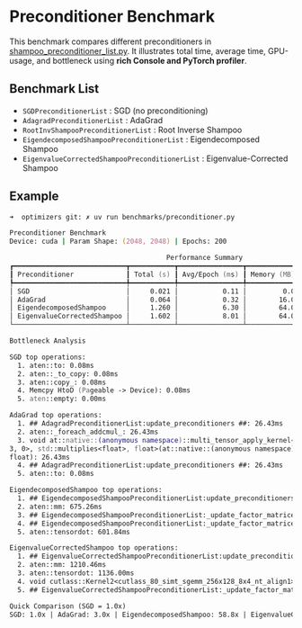 # Preconditioner Benchmark

This benchmark compares different preconditioners in [shampoo_preconditioner_list.py](https://github.com/facebookresearch/optimizers/blob/main/distributed_shampoo/utils/shampoo_preconditioner_list.py). It illustrates total time, average time, GPU-usage, and bottleneck using **rich Console and PyTorch profiler**.


## Benchmark List

- `SGDPreconditionerList` : SGD (no preconditioning)
- `AdagradPreconditionerList` : AdaGrad
- `RootInvShampooPreconditionerList` : Root Inverse Shampoo
- `EigendecomposedShampooPreconditionerList` : Eigendecomposed Shampoo
- `EigenvalueCorrectedShampooPreconditionerList` : Eigenvalue-Corrected Shampoo


## Example

```zsh
➜  optimizers git: ✗ uv run benchmarks/preconditioner.py

Preconditioner Benchmark
Device: cuda | Param Shape: (2048, 2048) | Epochs: 200

                                       Performance Summary
┏━━━━━━━━━━━━━━━━━━━━━━━━━━━━┳━━━━━━━━━━━┳━━━━━━━━━━━━━━━━┳━━━━━━━━━━━━━┳━━━━━━━━━━┳━━━━━━━━━━━━┓
┃ Preconditioner             ┃ Total (s) ┃ Avg/Epoch (ms) ┃ Memory (MB) ┃ Relative ┃ GPU Util % ┃
┡━━━━━━━━━━━━━━━━━━━━━━━━━━━━╇━━━━━━━━━━━╇━━━━━━━━━━━━━━━━╇━━━━━━━━━━━━━╇━━━━━━━━━━╇━━━━━━━━━━━━┩
│ SGD                        │     0.021 │           0.11 │         0.0 │     1.0x │        1.6 │
│ AdaGrad                    │     0.064 │           0.32 │        16.0 │     3.0x │      164.7 │
│ EigendecomposedShampoo     │     1.260 │           6.30 │        64.0 │    58.8x │      428.9 │
│ EigenvalueCorrectedShampoo │     1.602 │           8.01 │        64.0 │    74.7x │      595.3 │
└────────────────────────────┴───────────┴────────────────┴─────────────┴──────────┴────────────┘

Bottleneck Analysis

SGD top operations:
  1. aten::to: 0.08ms
  2. aten::_to_copy: 0.08ms
  3. aten::copy_: 0.08ms
  4. Memcpy HtoD (Pageable -> Device): 0.08ms
  5. aten::empty: 0.00ms

AdaGrad top operations:
  1. ## AdagradPreconditionerList:update_preconditioners ##: 26.43ms
  2. aten::_foreach_addcmul_: 26.43ms
  3. void at::native::(anonymous namespace)::multi_tensor_apply_kernel<at::native::(anonymous namespace)::TensorListMetadata<3>, at::native::(anonymous namespace)::PointwiseOpScalarFunctor<float, 3,
3, 0>, std::multiplies<float>, float>(at::native::(anonymous namespace)::TensorListMetadata<3>, at::native::(anonymous namespace)::PointwiseOpScalarFunctor<float, 3, 3, 0>, std::multiplies<float>,
float): 26.43ms
  4. ## AdagradPreconditionerList:update_preconditioners ##: 26.43ms
  5. aten::to: 0.08ms

EigendecomposedShampoo top operations:
  1. ## EigendecomposedShampooPreconditionerList:update_preconditioners ##: 899.27ms
  2. aten::mm: 675.26ms
  3. ## EigendecomposedShampooPreconditionerList:_update_factor_matrices ##: 668.67ms
  4. ## EigendecomposedShampooPreconditionerList:_update_factor_matrices ##: 654.35ms
  5. aten::tensordot: 601.84ms

EigenvalueCorrectedShampoo top operations:
  1. ## EigenvalueCorrectedShampooPreconditionerList:update_preconditioners ##: 2367.36ms
  2. aten::mm: 1210.46ms
  3. aten::tensordot: 1136.00ms
  4. void cutlass::Kernel2<cutlass_80_simt_sgemm_256x128_8x4_nt_align1>(cutlass_80_simt_sgemm_256x128_8x4_nt_align1::Params): 824.67ms
  5. ## EigenvalueCorrectedShampooPreconditionerList:_update_factor_matrices ##: 652.20ms

Quick Comparison (SGD = 1.0x)
SGD: 1.0x | AdaGrad: 3.0x | EigendecomposedShampoo: 58.8x | EigenvalueCorrectedShampoo: 74.7x
```